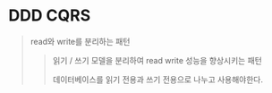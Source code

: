 # DDD CQRS

> read와 write를 분리하는 패턴
>
> > 읽기 / 쓰기 모델을 분리하여 read write 성능을 향상시키는 패턴
> >
> > 데이터베이스를 읽기 전용과 쓰기 전용으로 나누고 사용해야한다.
